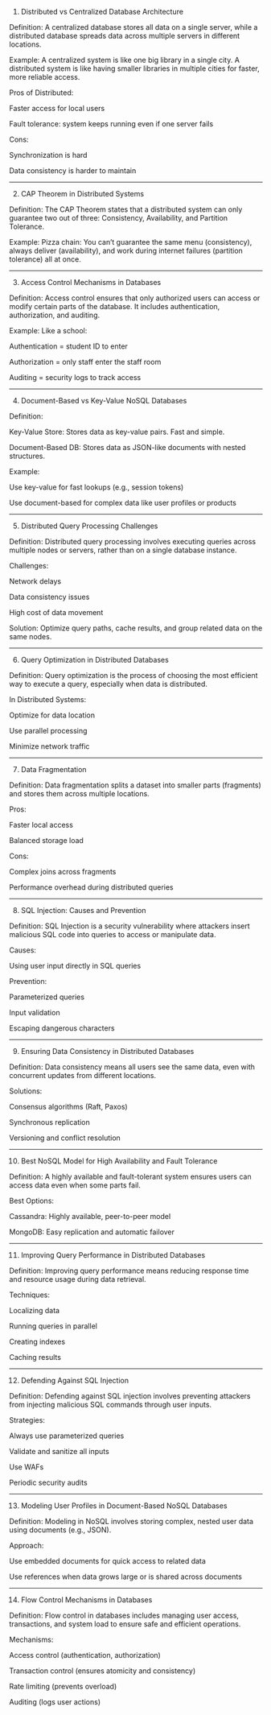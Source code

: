 1. Distributed vs Centralized Database Architecture

Definition:
A centralized database stores all data on a single server, while a distributed database spreads data across multiple servers in different locations.

Example:
A centralized system is like one big library in a single city. A distributed system is like having smaller libraries in multiple cities for faster, more reliable access.

Pros of Distributed:

Faster access for local users

Fault tolerance: system keeps running even if one server fails


Cons:

Synchronization is hard

Data consistency is harder to maintain



---

2. CAP Theorem in Distributed Systems

Definition:
The CAP Theorem states that a distributed system can only guarantee two out of three: Consistency, Availability, and Partition Tolerance.

Example:
Pizza chain: You can’t guarantee the same menu (consistency), always deliver (availability), and work during internet failures (partition tolerance) all at once.


---

3. Access Control Mechanisms in Databases

Definition:
Access control ensures that only authorized users can access or modify certain parts of the database. It includes authentication, authorization, and auditing.

Example:
Like a school:

Authentication = student ID to enter

Authorization = only staff enter the staff room

Auditing = security logs to track access



---

4. Document-Based vs Key-Value NoSQL Databases

Definition:

Key-Value Store: Stores data as key-value pairs. Fast and simple.

Document-Based DB: Stores data as JSON-like documents with nested structures.


Example:

Use key-value for fast lookups (e.g., session tokens)

Use document-based for complex data like user profiles or products



---

5. Distributed Query Processing Challenges

Definition:
Distributed query processing involves executing queries across multiple nodes or servers, rather than on a single database instance.

Challenges:

Network delays

Data consistency issues

High cost of data movement


Solution:
Optimize query paths, cache results, and group related data on the same nodes.


---

6. Query Optimization in Distributed Databases

Definition:
Query optimization is the process of choosing the most efficient way to execute a query, especially when data is distributed.

In Distributed Systems:

Optimize for data location

Use parallel processing

Minimize network traffic



---

7. Data Fragmentation

Definition:
Data fragmentation splits a dataset into smaller parts (fragments) and stores them across multiple locations.

Pros:

Faster local access

Balanced storage load


Cons:

Complex joins across fragments

Performance overhead during distributed queries



---

8. SQL Injection: Causes and Prevention

Definition:
SQL Injection is a security vulnerability where attackers insert malicious SQL code into queries to access or manipulate data.

Causes:

Using user input directly in SQL queries


Prevention:

Parameterized queries

Input validation

Escaping dangerous characters



---

9. Ensuring Data Consistency in Distributed Databases

Definition:
Data consistency means all users see the same data, even with concurrent updates from different locations.

Solutions:

Consensus algorithms (Raft, Paxos)

Synchronous replication

Versioning and conflict resolution



---

10. Best NoSQL Model for High Availability and Fault Tolerance

Definition:
A highly available and fault-tolerant system ensures users can access data even when some parts fail.

Best Options:

Cassandra: Highly available, peer-to-peer model

MongoDB: Easy replication and automatic failover



---

11. Improving Query Performance in Distributed Databases

Definition:
Improving query performance means reducing response time and resource usage during data retrieval.

Techniques:

Localizing data

Running queries in parallel

Creating indexes

Caching results



---

12. Defending Against SQL Injection

Definition:
Defending against SQL injection involves preventing attackers from injecting malicious SQL commands through user inputs.

Strategies:

Always use parameterized queries

Validate and sanitize all inputs

Use WAFs

Periodic security audits



---

13. Modeling User Profiles in Document-Based NoSQL Databases

Definition:
Modeling in NoSQL involves storing complex, nested user data using documents (e.g., JSON).

Approach:

Use embedded documents for quick access to related data

Use references when data grows large or is shared across documents



---

14. Flow Control Mechanisms in Databases

Definition:
Flow control in databases includes managing user access, transactions, and system load to ensure safe and efficient operations.

Mechanisms:

Access control (authentication, authorization)

Transaction control (ensures atomicity and consistency)

Rate limiting (prevents overload)

Auditing (logs user actions)
